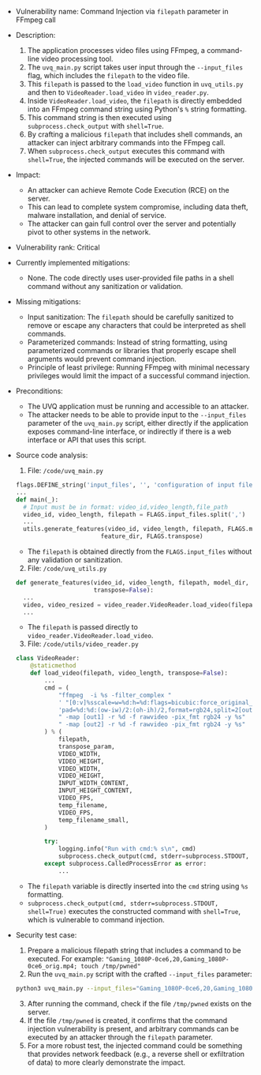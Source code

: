 - Vulnerability name: Command Injection via `filepath` parameter in FFmpeg call

- Description:
    1. The application processes video files using FFmpeg, a command-line video processing tool.
    2. The `uvq_main.py` script takes user input through the `--input_files` flag, which includes the `filepath` to the video file.
    3. This `filepath` is passed to the `load_video` function in `uvq_utils.py` and then to `VideoReader.load_video` in `video_reader.py`.
    4. Inside `VideoReader.load_video`, the `filepath` is directly embedded into an FFmpeg command string using Python's `%` string formatting.
    5. This command string is then executed using `subprocess.check_output` with `shell=True`.
    6. By crafting a malicious `filepath` that includes shell commands, an attacker can inject arbitrary commands into the FFmpeg call.
    7. When `subprocess.check_output` executes this command with `shell=True`, the injected commands will be executed on the server.

- Impact:
    - An attacker can achieve Remote Code Execution (RCE) on the server.
    - This can lead to complete system compromise, including data theft, malware installation, and denial of service.
    - The attacker can gain full control over the server and potentially pivot to other systems in the network.

- Vulnerability rank: Critical

- Currently implemented mitigations:
    - None. The code directly uses user-provided file paths in a shell command without any sanitization or validation.

- Missing mitigations:
    - Input sanitization: The `filepath` should be carefully sanitized to remove or escape any characters that could be interpreted as shell commands.
    - Parameterized commands: Instead of string formatting, using parameterized commands or libraries that properly escape shell arguments would prevent command injection.
    - Principle of least privilege: Running FFmpeg with minimal necessary privileges would limit the impact of a successful command injection.

- Preconditions:
    - The UVQ application must be running and accessible to an attacker.
    - The attacker needs to be able to provide input to the `--input_files` parameter of the `uvq_main.py` script, either directly if the application exposes command-line interface, or indirectly if there is a web interface or API that uses this script.

- Source code analysis:
    1. File: `/code/uvq_main.py`
    ```python
    flags.DEFINE_string('input_files', '', 'configuration of input files.')
    ...
    def main(_):
      # Input must be in format: video_id,video_length,file_path
      video_id, video_length, filepath = FLAGS.input_files.split(',')
      ...
      utils.generate_features(video_id, video_length, filepath, FLAGS.model_dir,
                            feature_dir, FLAGS.transpose)
    ```
    - The `filepath` is obtained directly from the `FLAGS.input_files` without any validation or sanitization.

    2. File: `/code/uvq_utils.py`
    ```python
    def generate_features(video_id, video_length, filepath, model_dir, output_dir,
                          transpose=False):
      ...
      video, video_resized = video_reader.VideoReader.load_video(filepath, video_length, transpose)
      ...
    ```
    - The `filepath` is passed directly to `video_reader.VideoReader.load_video`.

    3. File: `/code/utils/video_reader.py`
    ```python
    class VideoReader:
        @staticmethod
        def load_video(filepath, video_length, transpose=False):
            ...
            cmd = (
                "ffmpeg  -i %s -filter_complex "
                ' "[0:v]%sscale=w=%d:h=%d:flags=bicubic:force_original_aspect_ratio=1,'
                'pad=%d:%d:(ow-iw)/2:(oh-ih)/2,format=rgb24,split=2[out1][tmp],[tmp]scale=%d:%d:flags=bilinear[out2]"'
                " -map [out1] -r %d -f rawvideo -pix_fmt rgb24 -y %s"
                " -map [out2] -r %d -f rawvideo -pix_fmt rgb24 -y %s"
            ) % (
                filepath,
                transpose_param,
                VIDEO_WIDTH,
                VIDEO_HEIGHT,
                VIDEO_WIDTH,
                VIDEO_HEIGHT,
                INPUT_WIDTH_CONTENT,
                INPUT_HEIGHT_CONTENT,
                VIDEO_FPS,
                temp_filename,
                VIDEO_FPS,
                temp_filename_small,
            )

            try:
                logging.info("Run with cmd:% s\n", cmd)
                subprocess.check_output(cmd, stderr=subprocess.STDOUT, shell=True)
            except subprocess.CalledProcessError as error:
                ...
    ```
    - The `filepath` variable is directly inserted into the `cmd` string using `%s` formatting.
    - `subprocess.check_output(cmd, stderr=subprocess.STDOUT, shell=True)` executes the constructed command with `shell=True`, which is vulnerable to command injection.

- Security test case:
    1. Prepare a malicious filepath string that includes a command to be executed. For example: `"Gaming_1080P-0ce6,20,Gaming_1080P-0ce6_orig.mp4; touch /tmp/pwned"`
    2. Run the `uvq_main.py` script with the crafted `--input_files` parameter:
    ```bash
    python3 uvq_main.py --input_files="Gaming_1080P-0ce6,20,Gaming_1080P-0ce6_orig.mp4; touch /tmp/pwned" --output_dir=results --model_dir=models
    ```
    3. After running the command, check if the file `/tmp/pwned` exists on the server.
    4. If the file `/tmp/pwned` is created, it confirms that the command injection vulnerability is present, and arbitrary commands can be executed by an attacker through the `filepath` parameter.
    5. For a more robust test, the injected command could be something that provides network feedback (e.g., a reverse shell or exfiltration of data) to more clearly demonstrate the impact.